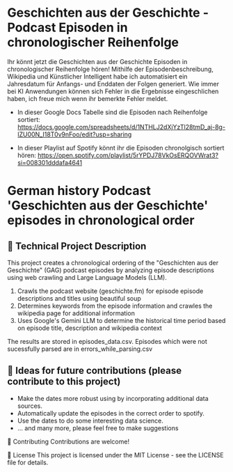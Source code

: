 # Geschichten aus der Geschichte - Podcast Episoden in chronologischer Reihenfolge 


Ihr könnt jetzt die Geschichten aus der Geschichte Episoden in chronologischer Reihenfolge hören! Mithilfe der Episodenbeschreibung, Wikipedia und Künstlicher Intelligent habe ich automatisiert ein Jahresdatum für Anfangs- und Enddaten der Folgen generiert. Wie immer bei KI Anwendungen können sich Fehler in die Ergebnisse eingeschlichen haben, ich freue mich wenn ihr bemerkte Fehler meldet.

- In dieser Google Docs Tabelle sind die Episoden nach Reihenfolge sortiert: https://docs.google.com/spreadsheets/d/1NTHLJ2dXjYzTl28tmD_aj-8g-lZU00N_I18T0v9nFoo/edit?usp=sharing

- In dieser Playlist auf Spotify könnt ihr die Episoden chronolgisch sortiert hören: https://open.spotify.com/playlist/5rYPDJ78VkOsERQOVWrat3?si=008301dddafa4641

# German history Podcast 'Geschichten aus der Geschichte' episodes in chronological order

## 📝 Technical Project Description
This project  creates a chronological ordering of the "Geschichten aus der Geschichte" (GAG) podcast episodes by analyzing episode descriptions using web crawling and Large Language Models (LLM). 

1. Crawls the podcast website (geschichte.fm) for episode episode descriptions and titles using beautiful soup
2. Determines keywords from the episode information and crawles the wikipedia page for additional information
3. Uses Google's Gemini LLM to determine the historical time period based on episode title, description and wikipedia context

The results are stored in episodes_data.csv. Episodes which were not sucessfully parsed are in errors_while_parsing.csv

## 🚀 Ideas for future contributions (please contribute to this project)
- Make the dates more robust using by incorporating additional data sources.
- Automatically update the episodes in the correct order to spotify.
- Use the dates to do some interesting data science.
- ... and many more, please feel free to make suggestions


🤝 Contributing
Contributions are welcome!

📄 License
This project is licensed under the MIT License - see the LICENSE file for details.

